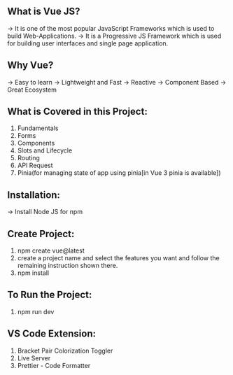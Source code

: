 ## What is Vue JS?
-> It is one of the most popular JavaScript Frameworks which is used to build Web-Applications.
-> It is a Progressive JS Framework which is used for building user interfaces and single page application.

## Why Vue?
-> Easy to learn
-> Lightweight and Fast
-> Reactive
-> Component Based
-> Great Ecosystem

## What is Covered in this Project:
1) Fundamentals
2) Forms
3) Components
4) Slots and Lifecycle
5) Routing
6) API Request
7) Pinia(for managing state of app using pinia[in Vue 3 pinia is available])

## Installation:
-> Install Node JS for npm

## Create Project:
1) npm create vue@latest
2) create a project name and select the features you want and follow the remaining instruction shown there.
3) npm install

## To Run the Project:
1) npm run dev


## VS Code Extension:
1) Bracket Pair Colorization Toggler
2) Live Server
3) Prettier - Code Formatter


